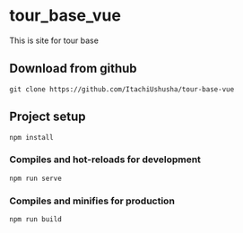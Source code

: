 # tour_base_vue
This is site for tour base

## Download from github
```
git clone https://github.com/ItachiUshusha/tour-base-vue
```

## Project setup
```
npm install
```

### Compiles and hot-reloads for development
```
npm run serve
```

### Compiles and minifies for production
```
npm run build
```
